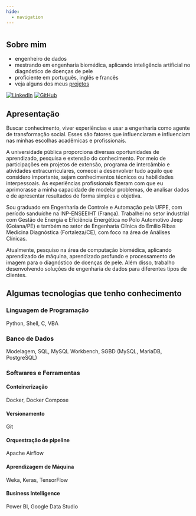 ```yaml
---
hide:
  - navigation
---
```


#

## Sobre mim

- engenheiro de dados
- mestrando em engenharia biomédica, aplicando inteligência artificial no diagnóstico de doenças de pele
- proficiente em português, inglês e francês
- veja alguns dos meus [projetos](./projects/index.md)

[![LinkedIn](https://img.shields.io/badge/linkedin-%230077B5.svg?style=for-the-badge&logo=linkedin&logoColor=white)](https://www.linkedin.com/in/pedro-vitorlima/) [![GitHub](https://img.shields.io/badge/github-%23121011.svg?style=for-the-badge&logo=github&logoColor=white)](https://github.com/peuvitor)

## Apresentação

Buscar conhecimento, viver experiências e usar a engenharia como agente de transformação social. Esses são fatores que influenciaram e influenciam nas minhas escolhas acadêmicas e profissionais.

A universidade pública proporciona diversas oportunidades de aprendizado, pesquisa e extensão do conhecimento. Por meio de participações em projetos de extensão, programa de intercâmbio e atividades extracurriculares, comecei a desenvolver tudo aquilo que considero importante, sejam conhecimentos técnicos ou habilidades interpessoais. As experiências profissionais fizeram com que eu aprimorasse a minha capacidade de modelar problemas, de analisar dados e de apresentar resultados de forma simples e objetiva.

Sou graduado em Engenharia de Controle e Automação pela UFPE, com período sanduíche na INP-ENSEEIHT (França). Trabalhei no setor industrial com Gestão de Energia e Eficiência Energética no Polo Automotivo Jeep (Goiana/PE) e também no setor de Engenharia Clínica do Emílio Ribas Medicina Diagnóstica (Fortaleza/CE), com foco na área de Análises Clínicas.

Atualmente, pesquiso na área de computação biomédica, aplicando aprendizado de máquina, aprendizado profundo e processamento de imagem para o diagnóstico de doenças de pele. Além disso, trabalho desenvolvendo soluções de engenharia de dados para diferentes tipos de clientes.

## Algumas tecnologias que tenho conhecimento

### Linguagem de Programação

Python, Shell, C, VBA

### Banco de Dados

Modelagem, SQL, MySQL Workbench, SGBD (MySQL, MariaDB, PostgreSQL)

### Softwares e Ferramentas

#### Conteinerização

Docker, Docker Compose

#### Versionamento

Git

#### Orquestração de pipeline

Apache Airflow

#### Aprendizagem de Máquina

Weka, Keras, TensorFlow

#### Business Intelligence

Power BI, Google Data Studio
